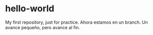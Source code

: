 hello-world
===========

My first repository, just for practice.
Ahora estamos en un branch. Un avance pequeño, pero avance al fin.

